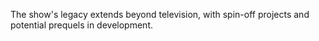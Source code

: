 The show's legacy extends beyond television, with spin-off projects and potential prequels in development.

